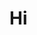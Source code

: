 # Hi

<!---
JSmol/JSmol is a ✨ special ✨ repository because its `README.md` (this file) appears on your GitHub profile.
You can click the Preview link to take a look at your changes.
--->
